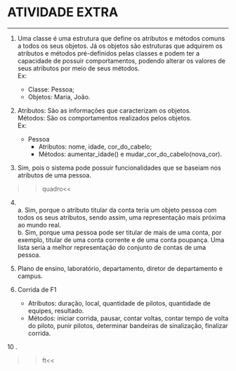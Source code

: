 # ATIVIDADE EXTRA
---
1. Uma classe é uma estrutura que define os atributos e métodos comuns a todos os seus objetos. Já os objetos são estruturas que adquirem os atributos e métodos pré-definidos pelas classes e podem ter a capacidade de possuir comportamentos, podendo alterar os valores de seus atributos por meio de seus métodos.<br>
Ex:
    - Classe: Pessoa;
    - Objetos: Maria, João.

2. Atributos: São as informações que caracterizam os objetos.<br>
Métodos: São os comportamentos realizados pelos objetos.<br>
Ex:
    - Pessoa
      - Atributos: nome, idade, cor_do_cabelo;
      - Métodos: aumentar_idade() e mudar_cor_do_cabelo(nova_cor).

3. Sim, pois o sistema pode possuir funcionalidades que se baseiam nos atributos de uma pessoa.<br>
  >>quadro<<

4. <br>
    a. Sim, porque o atributo titular da conta teria um objeto pessoa com todos os seus atributos, sendo assim, uma representação mais próxima ao mundo real.<br>
    b. Sim, porque uma pessoa pode ser titular de mais de uma conta, por exemplo, titular de uma conta corrente e de uma conta poupança. Uma lista seria a melhor representação do conjunto de contas de uma pessoa.

5. Plano de ensino, laboratório, departamento, diretor de departamento e campus.
   
6. Corrida de F1 <br>
     - Atributos: duração, local, quantidade de pilotos, quantidade de equipes, resultado. 
     - Métodos: iniciar corrida, pausar, contar voltas, contar tempo de volta do piloto, punir pilotos, determinar bandeiras de sinalização, finalizar corrida.

10 . <br>
  >>ft<<
